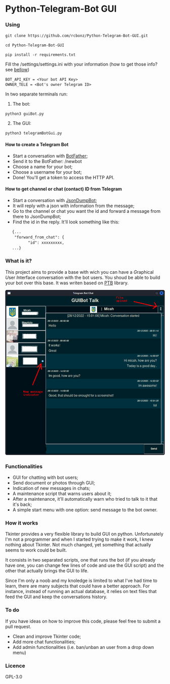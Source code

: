 # Python-Telegram-Bot GUI

### Using
```
git clone https://github.com/rcbonz/Python-Telegram-Bot-GUI.git
```
```
cd Python-Telegram-Bot-GUI
```

```
pip install -r requirements.txt
```
Fill the /settings/settings.ini with your information (how to get those info? see [bellow](https://github.com/rcbonz/Python-Telegram-Bot-GUI/edit/main/README.md#how-to-create-a-telegram-bot))
```
BOT_API_KEY = <Your bot API Key>
OWNER_TELE = <Bot's owner Telegram ID>
```

In two separate terminals run:

1. The bot:
```
python3 guiBot.py
```

2.  The GUI:
```
python3 telegramBotGui.py
```

#### How to create a Telegram Bot
-   Start a conversation with [BotFather](https://t.me/BotFather);
-   Send it to the BotFather: /newbot
-   Choose a name for your bot;
-   Choose a username for your bot;
-   Done! You'll get a token to access the HTTP API.

#### How to get channel or chat (contact) ID from Telegram
-   Start a conversation with [JsonDumpBot](https://t.me/JsonDumpBot);
-   It will reply with a json with information from the message;
-   Go to the channel or chat you want the id and forward a message from there to JsonDumpBot;
-   Find the id in the reply. It'll look something like this:
```html
   {...
    "forward_from_chat": {
          "id": xxxxxxxxx,
   ...}
```


### What is it?
This project aims to provide a base with wich you can have a *G*raphical *U*ser *I*nterface conversation with the bot users. You shoud be able to build your bot over this base. It was writen based on [PTB](https://github.com/python-telegram-bot/python-telegram-bot) library.

![Art](https://github.com/rcbonz/Python-Telegram-Bot-GUI/blob/main/gui.png)

### Functionalities
* GUI for chatting with bot users;
* Send document or photos through GUI;
* Indication of new messages in chats;
* A maintenance script that warns users about it;
* After a maintenance, it'll automatically warn who tried to talk to it that it's back;
* A simple start menu with one option: send message to the bot owner.

### How it works
Tkinter provides a very flexible library to build GUI on python. Unfortunately I'm not a programmer and when I started trying to make it work, I knew nothing about Tkinter. Not much changed, yet something that actually seems to work could be built.

It consists in two separated scripts, one that runs the bot (if you already have one, you can change few lines of code and use the GUI script) and the other that actually brings the GUI to life.

Since I'm only a noob and my knoledge is limited to what I've had time to learn, there are many subjects that could have a better approach. For instance, instead of running an actual database, it relies on text files that feed the GUI and keep the conversations history.

### To do
If you have ideas on how to improve this code, please feel free to submit a pull request.
* Clean and improve Tkinter code;
* Add more chat functionalities;
* Add admin functionalities (i.e. ban/unban an user from a drop down menu)

### Licence
GPL-3.0
